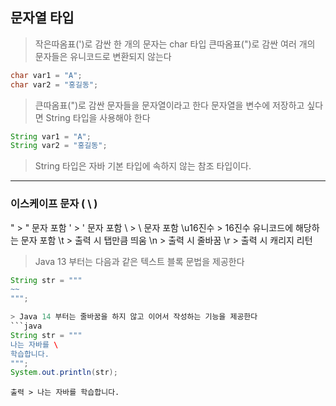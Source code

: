 ## 문자열 타입

> 작은따옴표(')로 감싼 한 개의 문자는 char 타입
큰따옴표(")로 감싼 여러 개의 문자들은 유니코드로 변환되지 않는다
```java
char var1 = "A";
char var2 = "홍길동";
```
> 큰따옴표(")로 감싼 문자들을 문자열이라고 한다
문자열을 변수에 저장하고 싶다면 String 타입을 사용해야 한다
```java
String var1 = "A";
String var2 = "홍길동";
```
> String 타입은 자바 기본 타입에 속하지 않는 참조 타입이다.

---

### 이스케이프 문자 ( \ )
\" > " 문자 포함
\' > ' 문자 포함
\\ > \ 문자 포함
\u16진수 > 16진수 유니코드에 해당하는 문자 포함
\t > 출력 시 탭만큼 띄움
\n > 출력 시 줄바꿈
\r > 출력 시 캐리지 리턴

> Java 13 부터는 다음과 같은 텍스트 블록 문법을 제공한다
```java
String str = """
~~
""";

> Java 14 부터는 줄바꿈을 하지 않고 이어서 작성하는 기능을 제공한다
```java
String str = """
나는 자바를 \
학습합니다.
""";
System.out.println(str);
```
    출력 > 나는 자바를 학습합니다.
